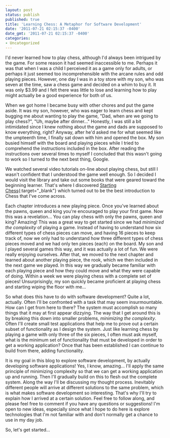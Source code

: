 ```yaml
---
layout: post
status: publish
published: true
title: 'Learning Chess: A Metaphor for Software Development'
date: '2011-07-21 02:15:37 -0400'
date_gmt: '2011-07-21 02:15:37 -0400'
categories:
- Uncategorized
---
```

I'd never learned how to play chess, although I'd always been intrigued by the game. For some reason it had seemed inaccessible to me. Perhaps it was that when I was a child I perceived it as a game only for adults, or perhaps it just seemed too incomprehensible with the arcane rules and odd playing pieces. However, one day I was in a toy store with my son, who was seven at the time, saw a chess game and decided on a whim to buy it. It was only $3.99 and I felt there was little to lose and learning how to play might actually be a good experience for both of us.

When we got home I became busy with other chores and put the game aside. It was my son, however, who was eager to learn chess and kept bugging me about wanting to play the game, "Dad, when are we going to play chess?", "Uh, maybe after dinner..." Honestly, I was still a bit intimidated since I knew nothing about the game and dads are supposed to know everything, right? Anyway, after he'd asked me for what seemed like the umpteenth time, I finally sat down with him and opened the box. My son busied himself with the board and playing pieces while I tried to comprehend the instructions included in the box. After reading the instructions over several times to myself I concluded that this wasn't going to work so I turned to the next best thing, Google.

We watched several video tutorials on-line about playing chess, but still I wasn't confident that I understood the game well enough. So I decided I would visit the library and take out some books that were geared toward the beginning learner. That's where I discovered
[Starting Chess](https://www.amazon.com/Starting-Chess-Skills-Harriet-Castor/dp/079450115X/ref=sr_1_1?ie=UTF8&amp;qid=1311213954&amp;sr=8-1 "Starting Chess"){:target="_blank"} which turned out to be the best introduction to Chess that I've come across.

Each chapter introduces a new playing piece. Once you've learned about the pawns, queen and king you're encouraged to play your first game. Now this was a revelation... You can play chess with only the pawns, queen and king? Amazing! This was a great way to get started since we had *minimized the complexity* of playing a game. Instead of having to understand how six different types of chess pieces can move, and having 16 pieces to keep track of, now we only had to understand how three different types of chess pieces moved and we had only ten pieces (each) on the board. My son and I played several games this way, and it was actually a lot of fun. We were really enjoying ourselves. After that, we moved to the next chapter and learned about another playing piece, the rook, which we then included in the next game we played. In this way we gradually became familiar with each playing piece and how they could move and what they were capable of doing. Within a week we were playing chess with a complete set of pieces! Unsurprisingly, my son quickly became proficient at playing chess and starting wiping the floor with me...

So what does this have to do with software development? Quite a lot, actually. Often I'll be confronted with a task that may seem insurmountable. How can I get from here to there? The system must accomplish so many things that it may at first appear dizzying. The way that I get around this is by breaking this down into smaller problems, *minimizing the complexity*. Often I'll create small test applications that help me to prove out a certain subset of functionality as I design the system. Just like learning chess by playing a game with only three of the six pieces, I often must ask myself, what is the minimum set of functionality that must be developed in order to get a working application? Once that has been established I can continue to build from there, adding functionality.

It is my goal in this blog to explore software development, by actually developing software applications! Yes, I know, amazing... I'll apply the same principle of minimizing complexity so that we can get a working application up and running. Then I'll gradually build on this to flesh out the complete system. Along the way I'll be discussing my thought process. Inevitably different people will arrive at different solutions to the same problem, which is what makes software development so interesting. That's why I'll try to explain how I arrived at a certain solution. Feel free to follow along, and please feel free to comment if you have any questions or suggestions! I'm open to new ideas, especially since what I hope to do here is explore technologies that I'm not familiar with and don't normally get a chance to use in my day job.

So, let's get started...

